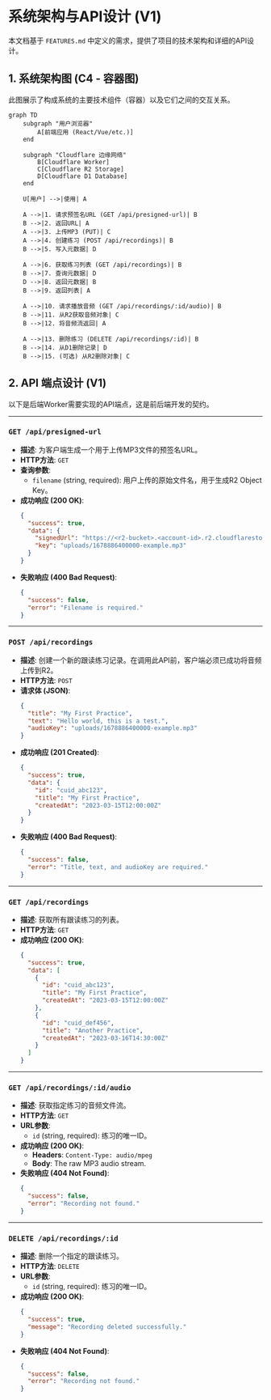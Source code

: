 # 系统架构与API设计 (V1)

本文档基于 `FEATURES.md` 中定义的需求，提供了项目的技术架构和详细的API设计。

## 1. 系统架构图 (C4 - 容器图)

此图展示了构成系统的主要技术组件（容器）以及它们之间的交互关系。

```mermaid
graph TD
    subgraph "用户浏览器"
        A[前端应用 (React/Vue/etc.)]
    end

    subgraph "Cloudflare 边缘网络"
        B[Cloudflare Worker]
        C[Cloudflare R2 Storage]
        D[Cloudflare D1 Database]
    end

    U[用户] -->|使用| A

    A -->|1. 请求预签名URL (GET /api/presigned-url)| B
    B -->|2. 返回URL| A
    A -->|3. 上传MP3 (PUT)| C
    A -->|4. 创建练习 (POST /api/recordings)| B
    B -->|5. 写入元数据| D
    
    A -->|6. 获取练习列表 (GET /api/recordings)| B
    B -->|7. 查询元数据| D
    D -->|8. 返回元数据| B
    B -->|9. 返回列表| A

    A -->|10. 请求播放音频 (GET /api/recordings/:id/audio)| B
    B -->|11. 从R2获取音频对象| C
    B -->|12. 将音频流返回| A

    A -->|13. 删除练习 (DELETE /api/recordings/:id)| B
    B -->|14. 从D1删除记录| D
    B -->|15. (可选) 从R2删除对象| C

```

## 2. API 端点设计 (V1)

以下是后端Worker需要实现的API端点，这是前后端开发的契约。

---

### **`GET /api/presigned-url`**

- **描述**: 为客户端生成一个用于上传MP3文件的预签名URL。
- **HTTP方法**: `GET`
- **查询参数**:
    - `filename` (string, required): 用户上传的原始文件名，用于生成R2 Object Key。
- **成功响应 (200 OK)**:
  ```json
  {
    "success": true,
    "data": {
      "signedUrl": "https://<r2-bucket>.<account-id>.r2.cloudflarestorage.com/...?X-Amz-Algorithm=...",
      "key": "uploads/1678886400000-example.mp3"
    }
  }
  ```
- **失败响应 (400 Bad Request)**:
  ```json
  {
    "success": false,
    "error": "Filename is required."
  }
  ```

---

### **`POST /api/recordings`**

- **描述**: 创建一个新的跟读练习记录。在调用此API前，客户端必须已成功将音频上传到R2。
- **HTTP方法**: `POST`
- **请求体 (JSON)**:
  ```json
  {
    "title": "My First Practice",
    "text": "Hello world, this is a test.",
    "audioKey": "uploads/1678886400000-example.mp3"
  }
  ```
- **成功响应 (201 Created)**:
  ```json
  {
    "success": true,
    "data": {
      "id": "cuid_abc123",
      "title": "My First Practice",
      "createdAt": "2023-03-15T12:00:00Z"
    }
  }
  ```
- **失败响应 (400 Bad Request)**:
  ```json
  {
    "success": false,
    "error": "Title, text, and audioKey are required."
  }
  ```

---

### **`GET /api/recordings`**

- **描述**: 获取所有跟读练习的列表。
- **HTTP方法**: `GET`
- **成功响应 (200 OK)**:
  ```json
  {
    "success": true,
    "data": [
      {
        "id": "cuid_abc123",
        "title": "My First Practice",
        "createdAt": "2023-03-15T12:00:00Z"
      },
      {
        "id": "cuid_def456",
        "title": "Another Practice",
        "createdAt": "2023-03-16T14:30:00Z"
      }
    ]
  }
  ```

---

### **`GET /api/recordings/:id/audio`**

- **描述**: 获取指定练习的音频文件流。
- **HTTP方法**: `GET`
- **URL参数**:
    - `id` (string, required): 练习的唯一ID。
- **成功响应 (200 OK)**:
    - **Headers**: `Content-Type: audio/mpeg`
    - **Body**: The raw MP3 audio stream.
- **失败响应 (404 Not Found)**:
  ```json
  {
    "success": false,
    "error": "Recording not found."
  }
  ```

---

### **`DELETE /api/recordings/:id`**

- **描述**: 删除一个指定的跟读练习。
- **HTTP方法**: `DELETE`
- **URL参数**:
    - `id` (string, required): 练习的唯一ID。
- **成功响应 (200 OK)**:
  ```json
  {
    "success": true,
    "message": "Recording deleted successfully."
  }
  ```
- **失败响应 (404 Not Found)**:
  ```json
  {
    "success": false,
    "error": "Recording not found."
  }
  ```
